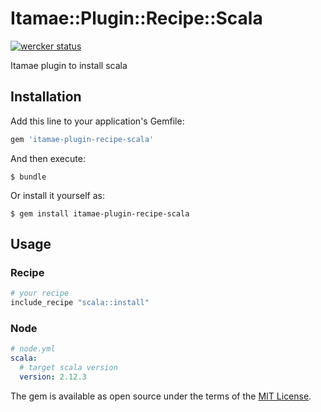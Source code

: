 # Itamae::Plugin::Recipe::Scala

[![wercker status](https://app.wercker.com/status/31977a02aa62b711ed510728a4f04cf6/m/master "wercker status")](https://app.wercker.com/project/byKey/31977a02aa62b711ed510728a4f04cf6)

Itamae plugin to install scala

## Installation

Add this line to your application's Gemfile:

```ruby
gem 'itamae-plugin-recipe-scala'
```

And then execute:

    $ bundle

Or install it yourself as:

    $ gem install itamae-plugin-recipe-scala

## Usage

### Recipe

```ruby
# your recipe
include_recipe "scala::install"
```

### Node

```yaml
# node.yml
scala:
  # target scala version
  version: 2.12.3
```

The gem is available as open source under the terms of the [MIT License](http://opensource.org/licenses/MIT).
